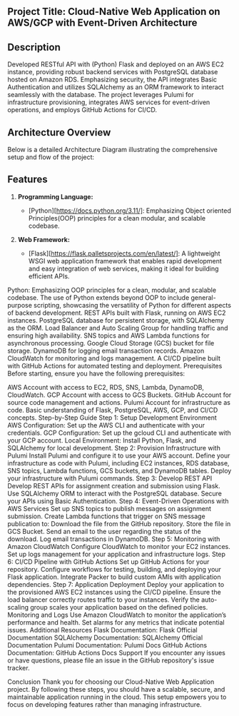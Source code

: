 ## Project Title: Cloud-Native Web Application on AWS/GCP with Event-Driven Architecture

## Description
Developed RESTful API with (Python) Flask and deployed on an AWS EC2 instance, providing robust backend services with PostgreSQL database hosted on Amazon RDS. Emphasizing security, the API integrates Basic Authentication and utilizes SQLAlchemy as an ORM framework to interact seamlessly with the database. The project leverages Pulumi for infrastructure provisioning, integrates AWS services for event-driven operations, and employs GitHub Actions for CI/CD.

## Architecture Overview
Below is a detailed Architecture Diagram illustrating the comprehensive setup and flow of the project:


## Features 
1. **Programming Language:**
    - [Python][https://docs.python.org/3.11/]: Emphasizing Object oriented Principles(OOP) principles for a clean modular, and scalable codebase.

2. **Web Framework:**
    - [Flask][https://flask.palletsprojects.com/en/latest/]: A lightweight WSGI web application framework that enables rapid development and easy integration of web services, making it ideal for building efficient APIs.

Python: Emphasizing OOP principles for a clean, modular, and scalable codebase. The use of Python extends beyond OOP to include general-purpose scripting, showcasing the versatility of Python for different aspects of backend development.
REST APIs built with Flask, running on AWS EC2 instances.
PostgreSQL database for persistent storage, with SQLAlchemy as the ORM.
Load Balancer and Auto Scaling Group for handling traffic and ensuring high availability.
SNS topics and AWS Lambda functions for asynchronous processing.
Google Cloud Storage (GCS) bucket for file storage.
DynamoDB for logging email transaction records.
Amazon CloudWatch for monitoring and logs management.
A CI/CD pipeline built with GitHub Actions for automated testing and deployment.
Prerequisites
Before starting, ensure you have the following prerequisites:

AWS Account with access to EC2, RDS, SNS, Lambda, DynamoDB, CloudWatch.
GCP Account with access to GCS Buckets.
GitHub Account for source code management and actions.
Pulumi Account for infrastructure as code.
Basic understanding of Flask, PostgreSQL, AWS, GCP, and CI/CD concepts.
Step-by-Step Guide
Step 1: Setup Development Environment
AWS Configuration: Set up the AWS CLI and authenticate with your credentials.
GCP Configuration: Set up the gcloud CLI and authenticate with your GCP account.
Local Environment: Install Python, Flask, and SQLAlchemy for local development.
Step 2: Provision Infrastructure with Pulumi
Install Pulumi and configure it to use your AWS account.
Define your infrastructure as code with Pulumi, including EC2 instances, RDS database, SNS topics, Lambda functions, GCS buckets, and DynamoDB tables.
Deploy your infrastructure with Pulumi commands.
Step 3: Develop REST API
Develop REST APIs for assignment creation and submission using Flask.
Use SQLAlchemy ORM to interact with the PostgreSQL database.
Secure your APIs using Basic Authentication.
Step 4: Event-Driven Operations with AWS Services
Set up SNS topics to publish messages on assignment submission.
Create Lambda functions that trigger on SNS message publication to:
Download the file from the GitHub repository.
Store the file in GCS Bucket.
Send an email to the user regarding the status of the download.
Log email transactions in DynamoDB.
Step 5: Monitoring with Amazon CloudWatch
Configure CloudWatch to monitor your EC2 instances.
Set up logs management for your application and infrastructure logs.
Step 6: CI/CD Pipeline with GitHub Actions
Set up GitHub Actions for your repository.
Configure workflows for testing, building, and deploying your Flask application.
Integrate Packer to build custom AMIs with application dependencies.
Step 7: Application Deployment
Deploy your application to the provisioned AWS EC2 instances using the CI/CD pipeline.
Ensure the load balancer correctly routes traffic to your instances.
Verify the auto-scaling group scales your application based on the defined policies.
Monitoring and Logs
Use Amazon CloudWatch to monitor the application’s performance and health.
Set alarms for any metrics that indicate potential issues.
Additional Resources
Flask Documentation: Flask Official Documentation
SQLAlchemy Documentation: SQLAlchemy Official Documentation
Pulumi Documentation: Pulumi Docs
GitHub Actions Documentation: GitHub Actions Docs
Support
If you encounter any issues or have questions, please file an issue in the GitHub repository's issue tracker.

Conclusion
Thank you for choosing our Cloud-Native Web Application project. By following these steps, you should have a scalable, secure, and maintainable application running in the cloud. This setup empowers you to focus on developing features rather than managing infrastructure.